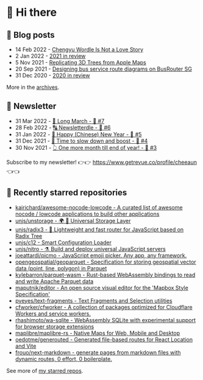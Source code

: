 # 👋 Hi there

## 📝 Blog posts

<!-- feed start -->
- 14 Feb 2022 - [Chengyu Wordle Is Not a Love Story](https://cheeaun.com/blog/2022/02/chengyu-wordle-is-not-a-love-story/)
- 2 Jan 2022 - [2021 in review](https://cheeaun.com/blog/2022/01/2021-in-review/)
- 5 Nov 2021 - [Replicating 3D Trees from Apple Maps](https://cheeaun.com/blog/2021/11/replicating-3d-trees-apple-maps/)
- 20 Sep 2021 - [Designing bus service route diagrams on BusRouter SG](https://cheeaun.com/blog/2021/09/bus-service-route-diagrams-busrouter-sg/)
- 31 Dec 2020 - [2020 in review](https://cheeaun.com/blog/2020/12/2020-in-review/)
<!-- feed end -->

More in the [archives](https://cheeaun.com/blog/archives/).

## 📰 Newsletter

<!-- newsletter start -->
- 31 Mar 2022 - [🚶 Long March - 🥫 #7](https://www.getrevue.co/profile/cheeaun/issues/long-march-7-1061697)
- 28 Feb 2022 - [🔠 Newsletterdle - 🥫 #6](https://www.getrevue.co/profile/cheeaun/issues/newsletterdle-6-1014288)
- 31 Jan 2022 - [🧧 Happy (Chinese) New Year - 🥫 #5](https://www.getrevue.co/profile/cheeaun/issues/happy-chinese-new-year-5-963222)
- 31 Dec 2021 - [🥃 Time to slow down and boost - 🥫 #4](https://www.getrevue.co/profile/cheeaun/issues/time-to-slow-down-and-boost-4-906334)
- 30 Nov 2021 - [👆 One more month till end of year! - 🥫 #3](https://www.getrevue.co/profile/cheeaun/issues/one-more-month-till-end-of-year-3-835833)
<!-- newsletter end -->

Subscribe to my newsletter! 👉👉 https://www.getrevue.co/profile/cheeaun 👈👈

## 🌟 Recently starred repositories

<!-- starred repos start -->
- [kairichard/awesome-nocode-lowcode - A curated list of awesome nocode / lowcode applications to build other applications](https://github.com/kairichard/awesome-nocode-lowcode)
- [unjs/unstorage - 🌍 💾 Universal Storage Layer](https://github.com/unjs/unstorage)
- [unjs/radix3 - 🌳 Lightweight and fast router for JavaScript based on Radix Tree](https://github.com/unjs/radix3)
- [unjs/c12 - Smart Configuration Loader](https://github.com/unjs/c12)
- [unjs/nitro - ⚗️ Build and deploy universal JavaScript servers](https://github.com/unjs/nitro)
- [joeattardi/picmo - JavaScript emoji picker. Any app, any framework.](https://github.com/joeattardi/picmo)
- [opengeospatial/geoparquet - Specification for storing geospatial vector data (point, line, polygon) in Parquet](https://github.com/opengeospatial/geoparquet)
- [kylebarron/parquet-wasm - Rust-based WebAssembly bindings to read and write Apache Parquet data](https://github.com/kylebarron/parquet-wasm)
- [maputnik/editor - An open source visual editor for the 'Mapbox Style Specification'](https://github.com/maputnik/editor)
- [pveyes/text-fragments - Text Fragments and Selection utilities](https://github.com/pveyes/text-fragments)
- [cfworker/cfworker - A collection of packages optimized for Cloudflare Workers and service workers.](https://github.com/cfworker/cfworker)
- [rhashimoto/wa-sqlite - WebAssembly SQLite with experimental support for browser storage extensions](https://github.com/rhashimoto/wa-sqlite)
- [maplibre/maplibre-rs - Native Maps for Web, Mobile and Desktop](https://github.com/maplibre/maplibre-rs)
- [oedotme/generouted - Generated file-based routes for React Location and Vite](https://github.com/oedotme/generouted)
- [frouo/next-markdown - generate pages from markdown files with dynamic routes, 0 effort, 0 boilerplate.](https://github.com/frouo/next-markdown)
<!-- starred repos end -->

See more of [my starred repos](https://github.com/stars/cheeaun/).